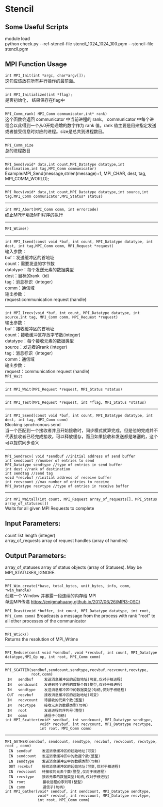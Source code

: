 # Stencil

## Some Useful Scripts
module load  
python check.py --ref-stencil-file stencil_1024_1024_100.pgm --stencil-file stencil.pgm
## MPI Function Usage
`int MPI_Init(int *argc, char*argv[]);`  
这句应该放在所有并行操作的最前面。 
_______
`int MPI_Initialized(int *flag);`  
是否初始化， 结果保存在flag中 
_______ 
`MPI_Comm_rank( MPI_Comm communicator,int* rank)`    
这个函数会返回 communicator 中当前进程的 rank。 communicator 中每个进程会以此得到一个从0开始递增的数字作为 rank 值。rank 值主要是用来指定发送或者接受信息时对应的进程。size是总共到进程数目。  
_______
`MPI_Comm_size`  
总的进程数目  
_______
`MPI_Send(void* data,int count,MPI_Datatype datatype,int destination,int tag,MPI_Comm communicator)`  
Example:MPI_Send(message,strlen(message)+1, MPI_CHAR, dest, tag, MPI_COMM_WORLD); 
_______ 
`MPI_Recv(void* data,int count,MPI_Datatype datatype,int source,int tag,MPI_Comm communicator,MPI_Status* status)`  
_______
`int MPI_Abort(MPI_Comm comm, int errorcode)`  
终止MPI环境及MPI程序的执行  
_______
`MPI_Wtime()` 
_______ 
`int MPI_Isend(const void *buf, int count, MPI_Datatype datatype, int dest, int tag,MPI_Comm comm, MPI_Request *request)`  
输入参数：  
buf：发送缓冲区的首地址   
count：需要发送的字节数  
datatype：每个发送元素的数据类型  
dest：目标的rank（id）   
tag：消息标识（integer）  
comm：通信域  
输出参数：  
request:communication request (handle)  
_______
`int MPI_Irecv(void *buf, int count, MPI_Datatype datatype, int source,int tag, MPI_Comm comm, MPI_Request *request)`  
输出参数：  
buf：接收缓冲区的首地址  
count：接收缓冲区存放字节数(integer)  
datatype：每个接收元素的数据类型  
source：发送者的rank (integer)  
tag：消息标识（integer）  
comm：通信域  
输出参数：  
request：communication request (handle)  
`MPI_Wait`  
_______
`int MPI_Wait(MPI_Request *request, MPI_Status *status)`   
_______
`int MPI_Test(MPI_Request *request, int *flag, MPI_Status *status)`   
_______
`int MPI_Ssend(const void *buf, int count, MPI_Datatype datatype, int dest, int tag, MPI_Comm comm)`  
Blocking synchronous send  
当一个匹配到一个接收者并且开始接收时，同步模式就算完成，但是他的完成并不代表接收者已经完成接收，可以释放缓存，而且如果接收和发送都是堵塞的，这个可以提供同步语义
________  
```
MPI_Sendrecv( void *sendbuf //initial address of send buffer   
int sendcount //number of entries to send  
MPI_Datatype sendtype //type of entries in send buffer  
int dest //rank of destination
int sendtag //send tag
void *recvbuf //initial address of receive buffer
int recvcount //max number of entries to receive  
MPI_Datatype recvtype //type of entries in receive buffer 
```  
_________   
`int MPI_Waitall(int count, MPI_Request array_of_requests[], MPI_Status array_of_statuses[])`   
Waits for all given MPI Requests to complete   
## Input Parameters:  
count list length (integer)  
array_of_requests array of request handles (array of handles)  

## Output Parameters:  
array_of_statuses
array of status objects (array of Statuses). May be MPI_STATUSES_IGNORE.  
__________
`MPI_Win_create(*base, total_bytes, unit_bytes, info, comm, *win_handle)`  
创建一个 Window 并暴露一段连续的内存给 MPI   
单边MPI传递
https://enigmahuang.github.io/2017/06/26/MPI3-OSC/   

`MPI_Bcast(void *buffer, int count, MPI_Datatype datatype, int root, MPI_Comm comm)`
Broadcasts a message from the process with rank "root" to all other processes of the communicator
________________________________________
`MPI_Wtick()`  
Returns the resolution of MPI_Wtime
_______________________________________    
`MPI_Reduce(const void *sendbuf, void *recvbuf, int count, MPI_Datatype datatype,MPI_Op op, int root, MPI_Comm comm)`  
______________________________________  
```
MPI_SCATTER(sendbuf,sendcount,sendtype,recvbuf,recvcount,recvtype,
            root,comm)
 IN   sendbuf     发送消息缓冲区的起始地址(可变,仅对于根进程)
 IN   sendcount   发送到各个进程的数据个数(整型,仅对于根进程)
 IN   sendtype    发送消息缓冲区中的数据类型(句柄,仅对于根进程)
 OUT  recvbuf     接收消息缓冲区的起始地址(可变)
 IN   recvcount   待接收的元素个数(整型)
 IN   recvtype    接收元素的数据类型(句柄)
 IN   root        发送进程的序列号(整型)
 IN   comm        通信子(句柄)
int MPI_Scatter(void* sendbuf, int sendcount, MPI_Datatype sendtype,
                void* recvbuf, int recvcount, MPI_Datatype recvtype,
                int root, MPI_Comm comm)  
```  
_________________________  
```  
MPI_GATHER(sendbuf, sendcount, sendtype, recvbuf, recvcount, recvtype, root , comm)
　IN　sendbuf   　发送消息缓冲区的起始地址(可变)
　IN　sendcount 　发送消息缓冲区中的数据个数(整型)
　IN　sendtype　  发送消息缓冲区中的数据类型(句柄) 
　OUT recvbuf 　　接收消息缓冲区的起始地址(可变,仅对于根进程) 
　IN　recvcount 　待接收的元素个数(整型,仅对于根进程)
　IN　recvtype 　 接收元素的数据类型(句柄,仅对于根进程)
　IN　root　　　   接收进程的序列号(整型)
　IN　comm 　　 　 通信子(句柄)
int MPI_Gather(void* sendbuf, int sendcount, MPI_Datatype sendtype, 
               void* recvbuf, int recvcount, MPI_Datatype recvtype, 
               int root, MPI_Comm comm)
```  